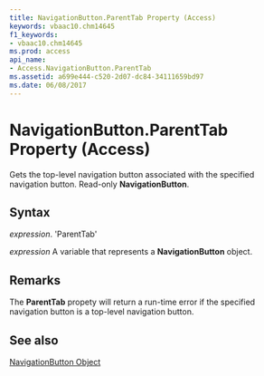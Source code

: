 ```yaml
---
title: NavigationButton.ParentTab Property (Access)
keywords: vbaac10.chm14645
f1_keywords:
- vbaac10.chm14645
ms.prod: access
api_name:
- Access.NavigationButton.ParentTab
ms.assetid: a699e444-c520-2d07-dc84-34111659bd97
ms.date: 06/08/2017
---
```



# NavigationButton.ParentTab Property (Access)

Gets the top-level navigation button associated with the specified navigation button. Read-only  **NavigationButton**.


## Syntax

 _expression_. 'ParentTab'

 _expression_ A variable that represents a **NavigationButton** object.


## Remarks

The  **ParentTab** propety will return a run-time error if the specified navigation button is a top-level navigation button.


## See also


[NavigationButton Object](Access.NavigationButton.md)

